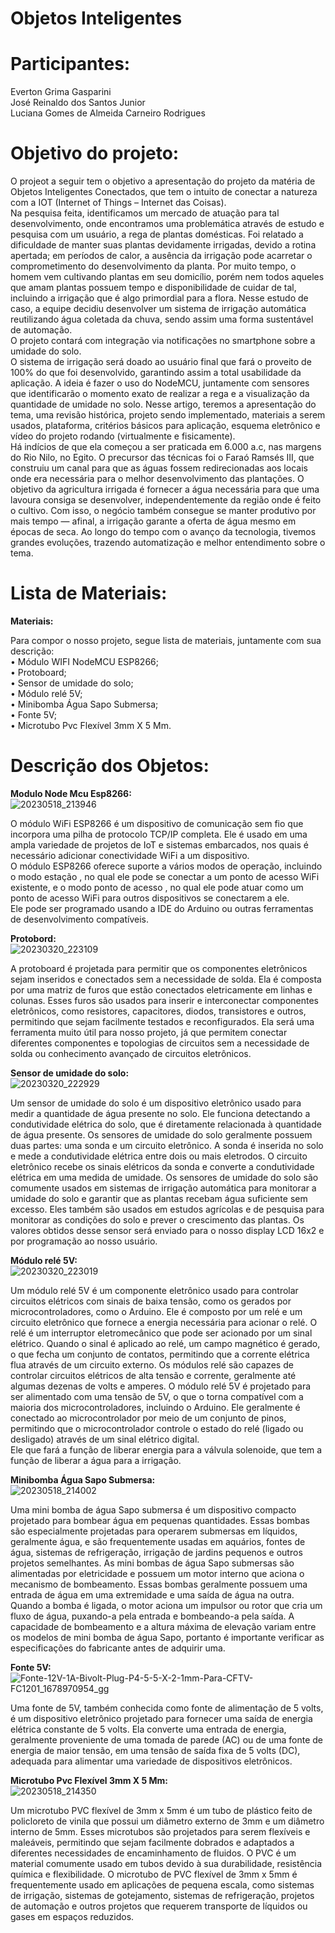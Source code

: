 # Objetos Inteligentes

# Participantes:

Everton Grima Gasparini <br />
José Reinaldo dos Santos Junior <br />
Luciana Gomes de Almeida Carneiro Rodrigues <br />

# Objetivo do projeto:

O projeot a seguir tem o objetivo a apresentação do projeto da matéria de Objetos Inteligentes Conectados, que tem o intuito de conectar a natureza com a IOT (Internet of Things – Internet das Coisas). <br />
Na pesquisa feita, identificamos um mercado de atuação para tal desenvolvimento, onde encontramos uma problemática através de estudo e pesquisa com um usuário, a rega de plantas domésticas. Foi relatado a dificuldade de manter suas plantas devidamente irrigadas, devido a rotina apertada; em períodos de calor, a ausência da irrigação pode acarretar o comprometimento do desenvolvimento da planta.
Por muito tempo, o homem vem cultivando plantas em seu domicílio, porém nem todos aqueles que amam plantas possuem tempo e disponibilidade de cuidar de tal, incluindo a irrigação que é algo primordial para a flora.
Nesse estudo de caso, a equipe decidiu desenvolver um sistema de irrigação automática reutilizando água coletada da chuva, sendo assim uma forma sustentável de automação.<br />
O projeto contará com integração via notificações no smartphone sobre a umidade do solo.<br />
O sistema de irrigação será doado ao usuário final que fará o proveito de 100% do que foi desenvolvido, garantindo assim a total usabilidade da aplicação.
A ideia é fazer o uso do NodeMCU, juntamente com sensores que identificarão o momento exato de realizar a rega e a visualização da quantidade de umidade no solo. 
Nesse artigo, teremos a apresentação do tema, uma revisão histórica, projeto sendo implementado, materiais a serem usados, plataforma, critérios básicos para aplicação, esquema eletrônico e vídeo do projeto rodando (virtualmente e fisicamente).<br />
Há indícios de que ela começou a ser praticada em 6.000 a.c, nas margens do Rio Nilo, no Egito. O precursor das técnicas foi o Faraó Ramsés III, que construiu um canal para que as águas fossem redirecionadas aos locais onde era necessária para o melhor desenvolvimento das plantações. O objetivo da agricultura irrigada é fornecer a água necessária para que uma lavoura consiga se desenvolver, independentemente da região onde é feito o cultivo. Com isso, o negócio também consegue se manter produtivo por mais tempo — afinal, a irrigação garante a oferta de água mesmo em épocas de seca. Ao longo do tempo com o avanço da tecnologia, tivemos grandes evoluções, trazendo automatização e melhor entendimento sobre o tema.<br />


# Lista de Materiais:

**Materiais:<br />**

Para compor o nosso projeto, segue lista de materiais, juntamente com sua descrição:<br />
•	Módulo WIFI NodeMCU ESP8266;<br />
•	Protoboard;<br />
•	Sensor de umidade do solo;<br />
•	Módulo relé 5V;<br />
•	Minibomba Água Sapo Submersa;<br />
•	Fonte 5V;<br />
•	Microtubo Pvc Flexível 3mm X 5 Mm.<br />

# Descrição dos Objetos:

**Modulo Node Mcu Esp8266:<br />**
![20230518_213946](https://github.com/joseR476/ObjetosInteligentes/assets/86845373/e38ca769-9354-4a81-93fa-68117cdfb574)

O módulo WiFi ESP8266 é um dispositivo de comunicação sem fio que incorpora uma pilha de protocolo TCP/IP completa. Ele é usado em uma ampla variedade de projetos de IoT e sistemas embarcados, nos quais é necessário adicionar conectividade WiFi a um dispositivo.<br />
O módulo ESP8266 oferece suporte a vários modos de operação, incluindo o modo estação , no qual ele pode se conectar a um ponto de acesso WiFi existente, e o modo ponto de acesso , no qual ele pode atuar como um ponto de acesso WiFi para outros dispositivos se conectarem a ele.<br />
Ele pode ser programado usando a IDE do Arduino ou outras ferramentas de desenvolvimento compatíveis.<br />

**Protobord:<br />**
![20230320_223109](https://github.com/joseR476/ObjetosInteligentes/assets/86845373/e5d71914-ad31-4987-9857-395947f55b64)

A protoboard é projetada para permitir que os componentes eletrônicos sejam inseridos e conectados sem a necessidade de solda.
Ela é composta por uma matriz de furos que estão conectados eletricamente em linhas e colunas. Esses furos são usados para inserir e interconectar componentes eletrônicos, como resistores, capacitores, diodos, transistores e outros, permitindo que sejam facilmente testados e reconfigurados.
Ela será uma ferramenta muito útil para nosso projeto, já que permitem conectar diferentes componentes e topologias de circuitos sem a necessidade de solda ou conhecimento avançado de circuitos eletrônicos.<br />

**Sensor de umidade do solo:<br />**
![20230320_222929](https://github.com/joseR476/ObjetosInteligentes/assets/86845373/1eb1400b-af2e-4e6e-a273-5f83d03d8ff4)

Um sensor de umidade do solo é um dispositivo eletrônico usado para medir a quantidade de água presente no solo. Ele funciona detectando a condutividade elétrica do solo, que é diretamente relacionada à quantidade de água presente.
Os sensores de umidade do solo geralmente possuem duas partes: uma sonda e um circuito eletrônico. A sonda é inserida no solo e mede a condutividade elétrica entre dois ou mais eletrodos. O circuito eletrônico recebe os sinais elétricos da sonda e converte a condutividade elétrica em uma medida de umidade.
Os sensores de umidade do solo são comumente usados em sistemas de irrigação automática para monitorar a umidade do solo e garantir que as plantas recebam água suficiente sem excesso. Eles também são usados em estudos agrícolas e de pesquisa para monitorar as condições do solo e prever o crescimento das plantas.
Os valores obtidos desse sensor será enviado para o nosso display LCD 16x2 e por programação ao nosso usuário. <br />

**Módulo relé 5V:<br />**
![20230320_223019](https://github.com/joseR476/ObjetosInteligentes/assets/86845373/c35788d3-8753-4b5c-a816-62f89fe85117)

Um módulo relé 5V é um componente eletrônico usado para controlar circuitos elétricos com sinais de baixa tensão, como os gerados por microcontroladores, como o Arduino. Ele é composto por um relé e um circuito eletrônico que fornece a energia necessária para acionar o relé.
O relé é um interruptor eletromecânico que pode ser acionado por um sinal elétrico. Quando o sinal é aplicado ao relé, um campo magnético é gerado, o que fecha um conjunto de contatos, permitindo que a corrente elétrica flua através de um circuito externo. Os módulos relé são capazes de controlar circuitos elétricos de alta tensão e corrente, geralmente até algumas dezenas de volts e amperes.
O módulo relé 5V é projetado para ser alimentado com uma tensão de 5V, o que o torna compatível com a maioria dos microcontroladores, incluindo o Arduino. Ele geralmente é conectado ao microcontrolador por meio de um conjunto de pinos, permitindo que o microcontrolador controle o estado do relé (ligado ou desligado) através de um sinal elétrico digital.<br />
Ele que fará a função de liberar energia para a válvula solenoide, que tem a função de liberar a água para a irrigação.<br />

**Minibomba Água Sapo Submersa:<br />**
![20230518_214002](https://github.com/joseR476/ObjetosInteligentes/assets/86845373/ad475441-43ef-4104-9716-ad750b9e4c4f)

Uma mini bomba de água Sapo submersa é um dispositivo compacto projetado para bombear água em pequenas quantidades. Essas bombas são especialmente projetadas para operarem submersas em líquidos, geralmente água, e são frequentemente usadas em aquários, fontes de água, sistemas de refrigeração, irrigação de jardins pequenos e outros projetos semelhantes. As mini bombas de água Sapo submersas são alimentadas por eletricidade e possuem um motor interno que aciona o mecanismo de bombeamento. Essas bombas geralmente possuem uma entrada de água em uma extremidade e uma saída de água na outra.
Quando a bomba é ligada, o motor aciona um impulsor ou rotor que cria um fluxo de água, puxando-a pela entrada e bombeando-a pela saída. A capacidade de bombeamento e a altura máxima de elevação variam entre os modelos de mini bomba de água Sapo, portanto é importante verificar as especificações do fabricante antes de adquirir uma.<br />

**Fonte 5V: <br />**
![Fonte-12V-1A-Bivolt-Plug-P4-5-5-X-2-1mm-Para-CFTV-FC1201_1678970954_gg](https://github.com/joseR476/ObjetosInteligentes/assets/86845373/94eaa9a6-45f1-4bdb-a253-a8a58aa93770)

Uma fonte de 5V, também conhecida como fonte de alimentação de 5 volts, é um dispositivo eletrônico projetado para fornecer uma saída de energia elétrica constante de 5 volts. Ela converte uma entrada de energia, geralmente proveniente de uma tomada de parede (AC) ou de uma fonte de energia de maior tensão, em uma tensão de saída fixa de 5 volts (DC), adequada para alimentar uma variedade de dispositivos eletrônicos.<br />

**Microtubo Pvc Flexível 3mm X 5 Mm:<br />**
![20230518_214350](https://github.com/joseR476/ObjetosInteligentes/assets/86845373/9f5e9769-7ab5-49c2-9567-be6456983530)

Um microtubo PVC flexível de 3mm x 5mm é um tubo de plástico feito de policloreto de vinila que possui um diâmetro externo de 3mm e um diâmetro interno de 5mm. Esses microtubos são projetados para serem flexíveis e maleáveis, permitindo que sejam facilmente dobrados e adaptados a diferentes necessidades de encaminhamento de fluidos.
O PVC é um material comumente usado em tubos devido à sua durabilidade, resistência química e flexibilidade. O microtubo de PVC flexível de 3mm x 5mm é frequentemente usado em aplicações de pequena escala, como sistemas de irrigação, sistemas de gotejamento, sistemas de refrigeração, projetos de automação e outros projetos que requerem transporte de líquidos ou gases em espaços reduzidos.
